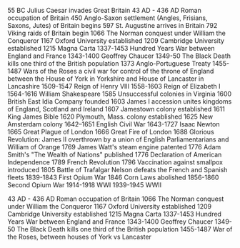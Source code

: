 55 BC             Julius Caesar invades Great Britain
43 AD - 436 AD    Roman occupation of Britain
450               Anglo-Saxon settlement (Angles, Frisians, Saxons, Jutes) of Britain begins
597               St. Augustine arrives in Britain
792               Viking raids of Britain begin
1066              The Norman conquest under William the Conqueror
1167              Oxford University established
1209              Cambridge University established
1215              Magna Carta
1337-1453         Hundred Years War between England and France
1343-1400         Geoffrey Chaucer
1349-50           The Black Death kills one third of the British population
1373              Anglo-Portuguese Treaty
1455-1487
 Wars of the Roses a civil war for control of the throne of England between the House of York in Yorkshire and House of Lancaster in Lancashire
1509-1547         Reign of Henry VIII
1558-1603         Reign of Elizabeth I
1564-1616         William Shakespeare
1585              Unsuccessful colonies in Virginia
1600              British East Idia Company founded
1603              James I accession unites kingdoms of England, Scotland and Ireland
1607              Jamestown colony established
1611              King James Bible
1620              Plymouth, Mass. colony established
1625              New Amsterdam colony
1642–1651         English Civil War
1643-1727         Isaac Newton
1665              Great Plague of London
1666              Great Fire of London
1688              Glorious Revolution: James II overthrown by a union of English Parliamentarians and William of Orange
1769              James Watt's steam engine patented
1776              Adam Smith's "The Wealth of Nations" published
1776              Declaration of American Independence
1789              French Revolution
1796              Vaccination against smallpox introduced
1805              Battle of Trafalgar Nelson defeats the French and Spanish fleets
1839-1843         First Opium War
1846              Corn Laws abolished
1856-1860         Second Opium War
1914-1918         WWI
1939-1945         WWII



43 AD - 436 AD    Roman occupation of Britain
1066              The Norman conquest under William the Conqueror
1167              Oxford University established
1209              Cambridge University established
1215              Magna Carta
1337-1453         Hundred Years War between England and France
1343-1400         Geoffrey Chaucer
1349-50           The Black Death kills one third of the British population
1455-1487         War of the Roses, between houses of York vs Lancaster


